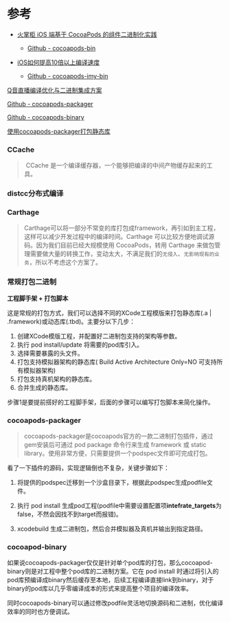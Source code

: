 # 参考

* [火掌柜 iOS 端基于 CocoaPods 的组件二进制化实践](https://www.infoq.cn/article/hiuoajjkns3_tvdaf0eg)
  * [Github - cocoapods-bin](https://github.com/tripleCC/cocoapods-bin)

* [iOS如何提高10倍以上编译速度](https://juejin.cn/post/6844904169124397070#heading-3)
  * [Github - cocoapods-imy-bin](https://github.com/MeetYouDevs/cocoapods-imy-bin)

[Q音直播编译优化与二进制集成方案](https://cloud.tencent.com/developer/article/1746681)

[Github - cocoapods-packager](https://github.com/CocoaPods/cocoapods-packager)

[Github - cocoapods-binary](https://github.com/leavez/cocoapods-binary)

[使用cocoapods-packager打包静态库](https://punmy.cn/2019/05/25/%E4%BD%BF%E7%94%A8cocoapods-packager%E6%89%93%E5%8C%85%E9%9D%99%E6%80%81%E5%BA%93.html)





### CCache

> ​		CCache 是一个编译缓存器，一个能够把编译的中间产物缓存起来的工具。



### distcc分布式编译



### Carthage

> ​		Carthage可以将一部分不常变的库打包成framework，再引如到主工程，这样可以减少开发过程中的编译时间。Carthage 可以比较方便地调试源码。因为我们目前已经大规模使用 CocoaPods，转用 Carthage 来做包管理需要做大量的转换工作，变动太大，不满足我们的`无侵入`、`无影响现有的业务`，所以不考虑这个方案了。



### 常规打包二进制

**工程脚手架 + 打包脚本**

这是常规的打包方式，我们可以选择不同的XCode工程模版来打包静态库(.a | .framework)或动态库(.tbd)。主要分以下几步：

1. 创建XCode模版工程，并配置好二进制包支持的架构等参数。
2. 执行 pod install/update 将需要的pod库引入。
3. 选择需要暴露的头文件。
4. 打包支持模拟器架构的静态库( Build Active Architecture Only=NO 可支持所有模拟器架构)
5. 打包支持真机架构的静态库。
6. 合并生成的静态库。

步骤1是要提前搭好的工程脚手架，后面的步骤可以编写打包脚本来简化操作。



### cocoapods-packager

> ​		cocoapods-packager是cocoapods官方的一款二进制打包插件，通过gem安装后可通过 pod package 命令行来生成 framework 或 static library。使用非常方便，只需要提供一个podspec文件即可完成打包。

看了一下插件的源码，实现逻辑倒也不复杂，关键步骤如下：

1. 将提供的podspec迁移到一个沙盒目录下，根据此podspec生成podfile文件。

  2. 执行 pod install 生成pod工程(podfile中需要设置配置项**intefrate_targets**为false，不然会因找不到target而报错)。

  3. xcodebuild 生成二进制包，然后合并模拟器及真机并输出到指定路径。



### cocoapod-binary

如果说cocoapods-packager仅仅是针对单个pod库的打包，那么cocoapod-binary则是对工程中整个pod库的二进制方案。它在 pod install 时通过将引入的pod库预编译成binary然后缓存至本地，后续工程编译直接link到binary，对于binary的pod库以几乎零编译成本的形式来提高整个项目的编译效率。

同时cocoapods-binary可以通过修改podfile灵活地切换源码和二进制，优化编译效率的同时也方便调试。











